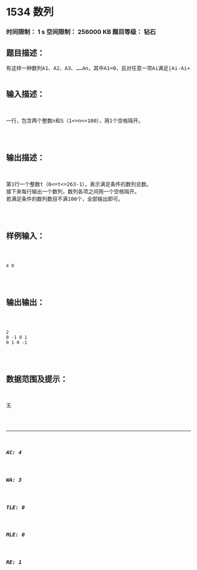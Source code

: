 # 1534 数列   
### 时间限制： 1 s     空间限制： 256000 KB     题目等级： 钻石  
## 题目描述：  

<pre>
有这样一种数列A1、A2、A3、……An，其中A1=0，且对任意一项Ai满足|Ai-Ai+1|=1（1<=i<n）。设S=A1+A2+A3+……+An，表示前n项之和。
现在给出数列长度n与数列前n项之和S，要求：
输出满足条件的数列的总数。
输出满足条件的100个数列（如果不满100个就全部输出）。
</pre>
  
  
## 输入描述：  

<pre>
一行，包含两个整数n和S（1<=n<=100），用1个空格隔开。
</pre>
  
  
## 输出描述：  

<pre>
第1行一个整数t（0<=t<=263-1），表示满足条件的数列总数。
接下来每行输出一个数列，数列各项之间用一个空格隔开。
若满足条件的数列数目不满100个，全部输出即可。
</pre>
  
  
## 样例输入：  

<pre><code>
4 0
</code></pre>
  
  
## 输出输出：  

<pre><code>
2
0 -1 0 1
0 1 0 -1
</code></pre>
  
  
## 数据范围及提示：  

<pre>
无
</pre>
  
  
***  

##### AC: 4  
##### WA: 3  
##### TLE: 0  
##### MLE: 0  
##### RE: 1  
